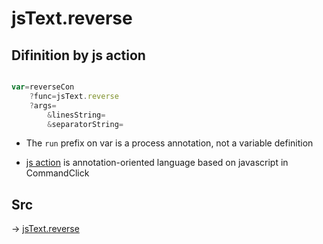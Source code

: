 # jsText.reverse

## Difinition by js action

```js.js

var=reverseCon
	?func=jsText.reverse
	?args=
		&linesString=
		&separatorString=
```

- The `run` prefix on var is a process annotation, not a variable definition

- [js action](#) is annotation-oriented language based on javascript in CommandClick

## Src

-> [jsText.reverse](https://github.com/puutaro/CommandClick/blob/master/app/src/main/java/com/puutaro/commandclick/fragment_lib/terminal_fragment/js_interface/text/JsText.kt#L37)


